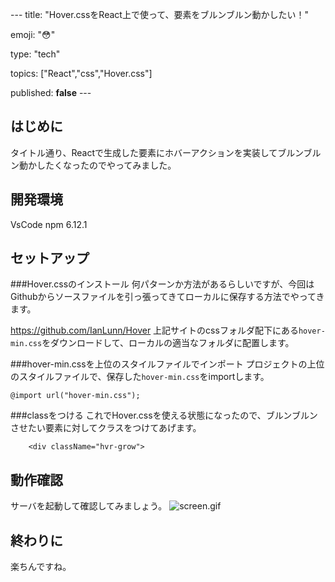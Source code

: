 --- title: "Hover.cssをReact上で使って、要素をブルンブルン動かしたい！"

emoji: "😳" 

type: "tech" 

topics: ["React","css","Hover.css"] 

published: **false**  ---



## はじめに

タイトル通り、Reactで生成した要素にホバーアクションを実装してブルンブルン動かしたくなったのでやってみました。

## 開発環境
VsCode
npm 6.12.1

## セットアップ
###Hover.cssのインストール
何パターンか方法があるらしいですが、今回はGithubからソースファイルを引っ張ってきてローカルに保存する方法でやってきます。

https://github.com/IanLunn/Hover
上記サイトのcssフォルダ配下にある`hover-min.css`をダウンロードして、ローカルの適当なフォルダに配置します。

###hover-min.cssを上位のスタイルファイルでインポート
プロジェクトの上位のスタイルファイルで、保存した`hover-min.css`をimportします。

```
@import url("hover-min.css");
```

###classをつける
これでHover.cssを使える状態になったので、ブルンブルンさせたい要素に対してクラスをつけてあげます。

```
    <div className="hvr-grow">
```

## 動作確認
サーバを起動して確認してみましょう。
![screen.gif](https://qiita-image-store.s3.ap-northeast-1.amazonaws.com/0/502798/73d17605-0c6b-da1e-c862-678affc72e88.gif)

## 終わりに
楽ちんですね。